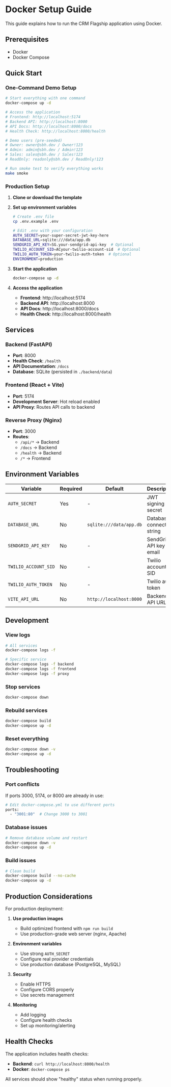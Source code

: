 # Docker Setup Guide

This guide explains how to run the CRM Flagship application using Docker.

## Prerequisites

- Docker
- Docker Compose

## Quick Start

### One-Command Demo Setup
```bash
# Start everything with one command
docker-compose up -d

# Access the application
# Frontend: http://localhost:5174
# Backend API: http://localhost:8000
# API Docs: http://localhost:8000/docs
# Health Check: http://localhost:8000/health

# Demo users (pre-seeded)
# Owner: owner@sbh.dev / Owner!123
# Admin: admin@sbh.dev / Admin!123
# Sales: sales@sbh.dev / Sales!123
# ReadOnly: readonly@sbh.dev / ReadOnly!123

# Run smoke test to verify everything works
make smoke
```

### Production Setup
1. **Clone or download the template**

2. **Set up environment variables**
   ```bash
   # Create .env file
   cp .env.example .env
   
   # Edit .env with your configuration
   AUTH_SECRET=your-super-secret-jwt-key-here
   DATABASE_URL=sqlite:///data/app.db
   SENDGRID_API_KEY=SG.your-sendgrid-api-key  # Optional
   TWILIO_ACCOUNT_SID=ACyour-twilio-account-sid  # Optional
   TWILIO_AUTH_TOKEN=your-twilio-auth-token  # Optional
   ENVIRONMENT=production
   ```

3. **Start the application**
   ```bash
   docker-compose up -d
   ```

4. **Access the application**
   - **Frontend**: http://localhost:5174
   - **Backend API**: http://localhost:8000
   - **API Docs**: http://localhost:8000/docs
   - **Health Check**: http://localhost:8000/health

## Services

### Backend (FastAPI)
- **Port**: 8000
- **Health Check**: `/health`
- **API Documentation**: `/docs`
- **Database**: SQLite (persisted in `./backend/data`)

### Frontend (React + Vite)
- **Port**: 5174
- **Development Server**: Hot reload enabled
- **API Proxy**: Routes API calls to backend

### Reverse Proxy (Nginx)
- **Port**: 3000
- **Routes**: 
  - `/api/*` → Backend
  - `/docs` → Backend
  - `/health` → Backend
  - `/*` → Frontend

## Environment Variables

| Variable | Required | Default | Description |
|----------|----------|---------|-------------|
| `AUTH_SECRET` | Yes | - | JWT signing secret |
| `DATABASE_URL` | No | `sqlite:///data/app.db` | Database connection string |
| `SENDGRID_API_KEY` | No | - | SendGrid API key for email |
| `TWILIO_ACCOUNT_SID` | No | - | Twilio account SID |
| `TWILIO_AUTH_TOKEN` | No | - | Twilio auth token |
| `VITE_API_URL` | No | `http://localhost:8000` | Backend API URL |

## Development

### View logs
```bash
# All services
docker-compose logs -f

# Specific service
docker-compose logs -f backend
docker-compose logs -f frontend
docker-compose logs -f proxy
```

### Stop services
```bash
docker-compose down
```

### Rebuild services
```bash
docker-compose build
docker-compose up -d
```

### Reset everything
```bash
docker-compose down -v
docker-compose up -d
```

## Troubleshooting

### Port conflicts
If ports 3000, 5174, or 8000 are already in use:
```bash
# Edit docker-compose.yml to use different ports
ports:
  - "3001:80"  # Change 3000 to 3001
```

### Database issues
```bash
# Remove database volume and restart
docker-compose down -v
docker-compose up -d
```

### Build issues
```bash
# Clean build
docker-compose build --no-cache
docker-compose up -d
```

## Production Considerations

For production deployment:

1. **Use production images**
   - Build optimized frontend with `npm run build`
   - Use production-grade web server (nginx, Apache)

2. **Environment variables**
   - Use strong `AUTH_SECRET`
   - Configure real provider credentials
   - Use production database (PostgreSQL, MySQL)

3. **Security**
   - Enable HTTPS
   - Configure CORS properly
   - Use secrets management

4. **Monitoring**
   - Add logging
   - Configure health checks
   - Set up monitoring/alerting

## Health Checks

The application includes health checks:
- **Backend**: `curl http://localhost:8000/health`
- **Docker**: `docker-compose ps`

All services should show "healthy" status when running properly.
